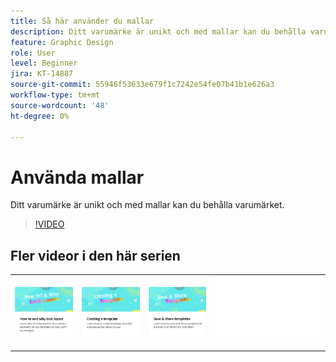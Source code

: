 ```yaml
---
title: Så här använder du mallar
description: Ditt varumärke är unikt och med mallar kan du behålla varumärket
feature: Graphic Design
role: User
level: Beginner
jira: KT-14887
source-git-commit: 55946f53633e679f1c7242e54fe07b41b1e626a3
workflow-type: tm+mt
source-wordcount: '48'
ht-degree: 0%

---
```


# Använda mallar

Ditt varumärke är unikt och med mallar kan du behålla varumärket.

>[!VIDEO](https://video.tv.adobe.com/v/3427099?quality=12&learn=on&hidetitle=true)

## Fler videor i den här serien

<table style="table-layout:fixed">
<tr>
    <td>
            <a href="lock-layers.md">
                <img alt="Så här låser du lager och varför" src="assets/lock-layers.png" />
            </a>
    </td>
    <td>
         <a href="create-templates.md">
            <img alt="Skapa en mall" src="assets/create-template.png" />
         </a>
    </td>
    <td>
            <a href="share-templates.md">
                <img alt="Spara och dela mallar" src="assets/share-templates.png" />
            </a>
    </td>
    <td>
      <img alt="Avgränsare" src="../assets/Whitespacer.png" />
      <div>
      <br>
    </td>
</tr>
</table>